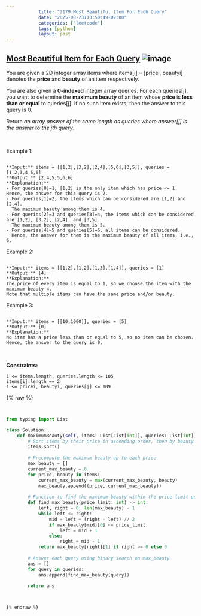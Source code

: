 ```yaml
---
            title: "2179 Most Beautiful Item For Each Query"
            date: "2025-08-23T13:50:49+02:00"
            categories: ["leetcode"]
            tags: [python]
            layout: post
---
```

            
## [Most Beautiful Item for Each Query](https://leetcode.com/problems/most-beautiful-item-for-each-query) ![image](https://img.shields.io/badge/Difficulty-Medium-orange)

You are given a 2D integer array items where items[i] = [pricei, beautyi] denotes the **price** and **beauty** of an item respectively.

You are also given a **0-indexed** integer array queries. For each queries[j], you want to determine the **maximum beauty** of an item whose **price** is **less than or equal** to queries[j]. If no such item exists, then the answer to this query is 0.

Return *an array *answer* of the same length as *queries* where *answer[j]* is the answer to the *jth* query*.

 

Example 1:

```

**Input:** items = [[1,2],[3,2],[2,4],[5,6],[3,5]], queries = [1,2,3,4,5,6]
**Output:** [2,4,5,5,6,6]
**Explanation:**
- For queries[0]=1, [1,2] is the only item which has price <= 1. Hence, the answer for this query is 2.
- For queries[1]=2, the items which can be considered are [1,2] and [2,4]. 
  The maximum beauty among them is 4.
- For queries[2]=3 and queries[3]=4, the items which can be considered are [1,2], [3,2], [2,4], and [3,5].
  The maximum beauty among them is 5.
- For queries[4]=5 and queries[5]=6, all items can be considered.
  Hence, the answer for them is the maximum beauty of all items, i.e., 6.

```

Example 2:

```

**Input:** items = [[1,2],[1,2],[1,3],[1,4]], queries = [1]
**Output:** [4]
**Explanation:** 
The price of every item is equal to 1, so we choose the item with the maximum beauty 4. 
Note that multiple items can have the same price and/or beauty.  

```

Example 3:

```

**Input:** items = [[10,1000]], queries = [5]
**Output:** [0]
**Explanation:**
No item has a price less than or equal to 5, so no item can be chosen.
Hence, the answer to the query is 0.

```

 

**Constraints:**

	1 <= items.length, queries.length <= 105
	items[i].length == 2
	1 <= pricei, beautyi, queries[j] <= 109

{% raw %}


```python


from typing import List

class Solution:
    def maximumBeauty(self, items: List[List[int]], queries: List[int]) -> List[int]:
        # Sort items by their price in ascending order, then by beauty in descending order
        items.sort()
        
        # Precompute the maximum beauty up to each price
        max_beauty = []
        current_max_beauty = 0
        for price, beauty in items:
            current_max_beauty = max(current_max_beauty, beauty)
            max_beauty.append((price, current_max_beauty))
        
        # Function to find the maximum beauty within the price limit using binary search
        def find_max_beauty(price_limit: int) -> int:
            left, right = 0, len(max_beauty) - 1
            while left <= right:
                mid = left + (right - left) // 2
                if max_beauty[mid][0] <= price_limit:
                    left = mid + 1
                else:
                    right = mid - 1
            return max_beauty[right][1] if right >= 0 else 0
        
        # Answer each query using binary search on max_beauty
        ans = []
        for query in queries:
            ans.append(find_max_beauty(query))
        
        return ans



{% endraw %}
```
